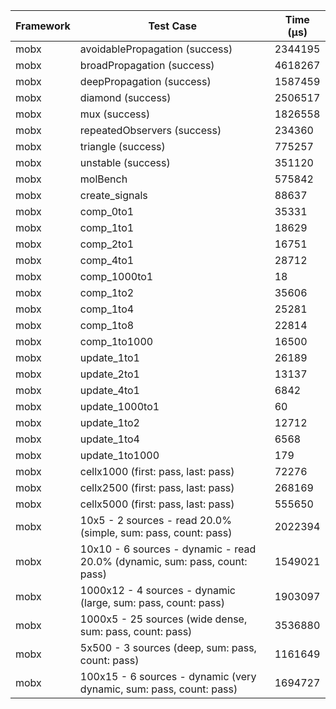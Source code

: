 | Framework | Test Case | Time (μs) |
| --- | --- | --- |
| mobx | avoidablePropagation (success) | 2344195 |
| mobx | broadPropagation (success) | 4618267 |
| mobx | deepPropagation (success) | 1587459 |
| mobx | diamond (success) | 2506517 |
| mobx | mux (success) | 1826558 |
| mobx | repeatedObservers (success) | 234360 |
| mobx | triangle (success) | 775257 |
| mobx | unstable (success) | 351120 |
| mobx | molBench | 575842 |
| mobx | create_signals | 88637 |
| mobx | comp_0to1 | 35331 |
| mobx | comp_1to1 | 18629 |
| mobx | comp_2to1 | 16751 |
| mobx | comp_4to1 | 28712 |
| mobx | comp_1000to1 | 18 |
| mobx | comp_1to2 | 35606 |
| mobx | comp_1to4 | 25281 |
| mobx | comp_1to8 | 22814 |
| mobx | comp_1to1000 | 16500 |
| mobx | update_1to1 | 26189 |
| mobx | update_2to1 | 13137 |
| mobx | update_4to1 | 6842 |
| mobx | update_1000to1 | 60 |
| mobx | update_1to2 | 12712 |
| mobx | update_1to4 | 6568 |
| mobx | update_1to1000 | 179 |
| mobx | cellx1000 (first: pass, last: pass) | 72276 |
| mobx | cellx2500 (first: pass, last: pass) | 268169 |
| mobx | cellx5000 (first: pass, last: pass) | 555650 |
| mobx | 10x5 - 2 sources - read 20.0% (simple, sum: pass, count: pass) | 2022394 |
| mobx | 10x10 - 6 sources - dynamic - read 20.0% (dynamic, sum: pass, count: pass) | 1549021 |
| mobx | 1000x12 - 4 sources - dynamic (large, sum: pass, count: pass) | 1903097 |
| mobx | 1000x5 - 25 sources (wide dense, sum: pass, count: pass) | 3536880 |
| mobx | 5x500 - 3 sources (deep, sum: pass, count: pass) | 1161649 |
| mobx | 100x15 - 6 sources - dynamic (very dynamic, sum: pass, count: pass) | 1694727 |
